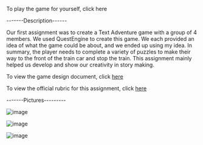 To play the game for yourself, click here

-------Description------

Our first assignment was to create a Text Adventure game with a group of 4 members. We used QuestEngine to create this game. We each provided an idea of what the game could be about, and we ended up using my idea. In summary, the player needs to complete a variety of puzzles to make their way to the front of the train car and stop the train. This assignment mainly helped us develop and show our creativity in story making.

To view the game design document, click [here](https://drive.google.com/file/d/1nB2fVL3CQoJQaBMoPhpwND-GOVYExy64/view?usp=sharing)

To view the official rubric for this assignment, click [here](https://drive.google.com/file/d/14-QvGUY592K1NMeHJe-JzQhRkIcQDC_X/view?usp=sharing)

-------Pictures---------

![image](https://github.com/MichaelBoelens37/CSDS290-Homeworks/assets/112408082/2f49446d-4970-4c0d-bbf9-fe95efad83f6)

![image](https://github.com/MichaelBoelens37/CSDS290-Homeworks/assets/112408082/63a22dc3-e579-4cb4-9e39-25279574ad57)

![image](https://github.com/MichaelBoelens37/CSDS290-Homeworks/assets/112408082/47ca03a3-74c6-487c-afb7-e0e3ddea4ad4)

